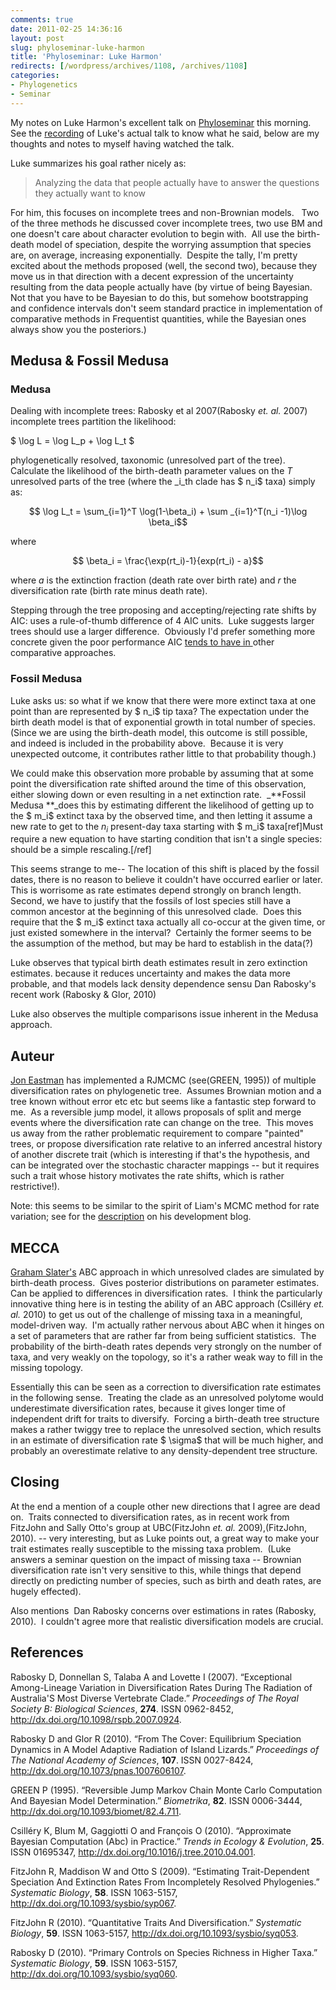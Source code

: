 ```yaml
---
comments: true
date: 2011-02-25 14:36:16
layout: post
slug: phyloseminar-luke-harmon
title: 'Phyloseminar: Luke Harmon'
redirects: [/wordpress/archives/1108, /archives/1108]
categories:
- Phylogenetics
- Seminar
---
```


My notes on Luke Harmon's excellent talk on [Phyloseminar](http://phyloseminar.org/) this morning.  See the [recording](http://phyloseminar.org/recorded.html) of Luke's actual talk to know what he said, below are my thoughts and notes to myself having watched the talk.

Luke summarizes his goal rather nicely as:


> Analyzing the data that people actually have to answer the questions they actually want to know


For him, this focuses on incomplete trees and non-Brownian models.   Two of the three methods he discussed cover incomplete trees, two use BM and one doesn't care about character evolution to begin with.  All use the birth-death model of speciation, despite the worrying assumption that species are, on average, increasing exponentially.  Despite the tally, I'm pretty excited about the methods proposed (well, the second two), because they move us in that direction with a decent expression of the uncertainty resulting from the data people actually have (by virtue of being Bayesian.  Not that you have to be Bayesian to do this, but somehow bootstrapping and confidence intervals don't seem standard practice in implementation of comparative methods in Frequentist quantities, while the Bayesian ones always show you the posteriors.)




## Medusa & Fossil Medusa




### Medusa


Dealing with incomplete trees: Rabosky et al 2007(Rabosky _et. al._ 2007) incomplete trees partition the likelihood:

$ \log L = \log L_p + \log L_t $

phylogenetically resolved, taxonomic (unresolved part of the tree).  Calculate the likelihood of the birth-death parameter values on the _T_ unresolved parts of the tree (where the _i_th clade has $ n_i$ taxa) simply as:

$$ \log L_t = \sum_{i=1}^T \log(1-\beta_i) + \sum _{i=1}^T(n_i -1)\log \beta_i$$

where

$$ \beta_i = \frac{\exp(rt_i)-1}{exp(rt_i) - a}$$

where _a_ is the extinction fraction (death rate over birth rate) and _r_ the diversification rate (birth rate minus death rate).

Stepping through the tree proposing and accepting/rejecting rate shifts by AIC: uses a rule-of-thumb difference of 4 AIC units.  Luke suggests larger trees should use a larger difference.  Obviously I'd prefer something more concrete given the poor performance AIC [tends to have in ](http://www.carlboettiger.info/archives/635)other comparative approaches.


### Fossil Medusa


Luke asks us: so what if we know that there were more extinct taxa at one point than are represented by $ n_i$ tip taxa? The expectation under the birth death model is that of exponential growth in total number of species.  (Since we are using the birth-death model, this outcome is still possible, and indeed is included in the probability above.  Because it is very unexpected outcome, it contributes rather little to that probability though.)

We could make this observation more probable by assuming that at some point the diversification rate shifted around the time of this observation, either slowing down or even resulting in a net extinction rate.  _**Fossil Medusa **_does this by estimating different the likelihood of getting up to the $ m_i$ extinct taxa by the observed time, and then letting it assume a new rate to get to the $n_i$ present-day taxa starting with $ m_i$ taxa[ref]Must require a new equation to have starting condition that isn't a single species: should be a simple rescaling.[/ref]

This seems strange to me-- The location of this shift is placed by the fossil dates, there is no reason to believe it couldn't have occurred earlier or later.  This is worrisome as rate estimates depend strongly on branch length.  Second, we have to justify that the fossils of lost species still have a common ancestor at the beginning of this unresolved clade.  Does this require that the $ m_i$ extinct taxa actually all co-occur at the given time, or just existed somewhere in the interval?  Certainly the former seems to be the assumption of the method, but may be hard to establish in the data(?)

Luke observes that typical birth death estimates result in zero extinction estimates. because it reduces uncertainty and makes the data more probable, and that models lack density dependence sensu Dan Rabosky's recent work (Rabosky & Glor, 2010)

Luke also observes the multiple comparisons issue inherent in the Medusa approach.


## Auteur


[Jon Eastman](http://www.wsu.edu/~storfer/eastman/) has implemented a RJMCMC (see(GREEN, 1995)) of multiple diversification rates on phylogenetic tree.  Assumes Brownian motion and a tree known without error etc etc but seems like a fantastic step forward to me.  As a reversible jump model, it allows proposals of split and merge events where the diversification rate can change on the tree.  This moves us away from the rather problematic requirement to compare "painted" trees, or propose diversification rate relative to an inferred ancestral history of another discrete trait (which is interesting if that's the hypothesis, and can be integrated over the stochastic character mappings -- but it requires such a trait whose history motivates the rate shifts, which is rather restrictive!).

Note: this seems to be similar to the spirit of Liam's MCMC method for rate variation; see for the [description](http://phytools.blogspot.com/2011/02/mcmc-method-for-rate-variation.html) on his development blog.


## MECCA


[Graham Slater's](http://www.eeb.ucla.edu/gradstudents/slater/Graham/Graham_J_Slater.html) ABC approach in which unresolved clades are simulated by birth-death process.  Gives posterior distributions on parameter estimates.  Can be applied to differences in diversification rates.  I think the particularly innovative thing here is in testing the ability of an ABC approach (Csilléry _et. al._ 2010) to get us out of the challenge of missing taxa in a meaningful, model-driven way.  I'm actually rather nervous about ABC when it hinges on a set of parameters that are rather far from being sufficient statistics.  The probability of the birth-death rates depends very strongly on the number of taxa, and very weakly on the topology, so it's a rather weak way to fill in the missing topology.

Essentially this can be seen as a correction to diversification rate estimates in the following sense.  Treating the clade as an unresolved polytome would underestimate diversification rates, because it gives longer time of independent drift for traits to diversify.  Forcing a birth-death tree structure makes a rather twiggy tree to replace the unresolved section, which results in an estimate of diversification rate $ \sigma$ that will be much higher, and probably an overestimate relative to any density-dependent tree structure.


## Closing


At the end a mention of a couple other new directions that I agree are dead on.  Traits connected to diversification rates, as in recent work from  FitzJohn and Sally Otto's group at UBC(FitzJohn _et. al._ 2009),(FitzJohn, 2010). -- very interesting, but as Luke points out, a great way to make your trait estimates really susceptible to the missing taxa problem.  (Luke answers a seminar question on the impact of missing taxa -- Brownian diversification rate isn't very sensitive to this, while things that depend directly on predicting number of species, such as birth and death rates, are hugely effected).

Also mentions  Dan Rabosky concerns over estimations in rates (Rabosky, 2010).  I couldn't agree more that realistic diversification models are crucial.


## References

<p>Rabosky D, Donnellan S, Talaba A and Lovette I (2007).
&ldquo;Exceptional Among-Lineage Variation in Diversification Rates During The Radiation of Australia'S Most Diverse Vertebrate Clade.&rdquo;
<EM>Proceedings of The Royal Society B: Biological Sciences</EM>, <B>274</B>.
ISSN 0962-8452, <a href="http://dx.doi.org/10.1098/rspb.2007.0924">http://dx.doi.org/10.1098/rspb.2007.0924</a>.
<p>Rabosky D and Glor R (2010).
&ldquo;From The Cover: Equilibrium Speciation Dynamics in A Model Adaptive Radiation of Island Lizards.&rdquo;
<EM>Proceedings of The National Academy of Sciences</EM>, <B>107</B>.
ISSN 0027-8424, <a href="http://dx.doi.org/10.1073/pnas.1007606107">http://dx.doi.org/10.1073/pnas.1007606107</a>.
<p>GREEN P (1995).
&ldquo;Reversible Jump Markov Chain Monte Carlo Computation And Bayesian Model Determination.&rdquo;
<EM>Biometrika</EM>, <B>82</B>.
ISSN 0006-3444, <a href="http://dx.doi.org/10.1093/biomet/82.4.711">http://dx.doi.org/10.1093/biomet/82.4.711</a>.
<p>Csilléry K, Blum M, Gaggiotti O and François O (2010).
&ldquo;Approximate Bayesian Computation (Abc) in Practice.&rdquo;
<EM>Trends in Ecology &amp; Evolution</EM>, <B>25</B>.
ISSN 01695347, <a href="http://dx.doi.org/10.1016/j.tree.2010.04.001">http://dx.doi.org/10.1016/j.tree.2010.04.001</a>.
<p>FitzJohn R, Maddison W and Otto S (2009).
&ldquo;Estimating Trait-Dependent Speciation And Extinction Rates From Incompletely Resolved Phylogenies.&rdquo;
<EM>Systematic Biology</EM>, <B>58</B>.
ISSN 1063-5157, <a href="http://dx.doi.org/10.1093/sysbio/syp067">http://dx.doi.org/10.1093/sysbio/syp067</a>.
<p>FitzJohn R (2010).
&ldquo;Quantitative Traits And Diversification.&rdquo;
<EM>Systematic Biology</EM>, <B>59</B>.
ISSN 1063-5157, <a href="http://dx.doi.org/10.1093/sysbio/syq053">http://dx.doi.org/10.1093/sysbio/syq053</a>.
<p>Rabosky D (2010).
&ldquo;Primary Controls on Species Richness in Higher Taxa.&rdquo;
<EM>Systematic Biology</EM>, <B>59</B>.
ISSN 1063-5157, <a href="http://dx.doi.org/10.1093/sysbio/syq060">http://dx.doi.org/10.1093/sysbio/syq060</a>.

